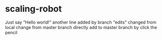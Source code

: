 # scaling-robot
Just say "Hello world!"
another line added by branch "edits"
changed from local
change from master branch
directly add to master branch by click the pencil

